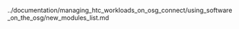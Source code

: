 ../documentation/managing_htc_workloads_on_osg_connect/using_software_on_the_osg/new_modules_list.md